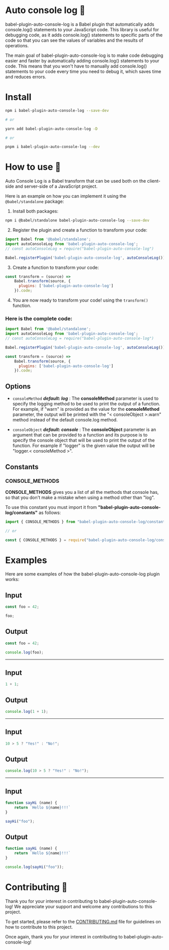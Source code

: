 # Auto console log 🚀

babel-plugin-auto-console-log is a Babel plugin that automatically adds console.log() statements to your JavaScript code. This library is useful for debugging code, as it adds console.log() statements to specific parts of the code so that you can see the values of variables and the results of operations.

The main goal of babel-plugin-auto-console-log is to make code debugging easier and faster by automatically adding console.log() statements to your code. This means that you won't have to manually add console.log() statements to your code every time you need to debug it, which saves time and reduces errors.

# Install

```bash
npm i babel-plugin-auto-console-log --save-dev

# or

yarn add babel-plugin-auto-console-log -D 

# or

pnpm i babel-plugin-auto-console-log --dev
```

# How to use 📝

Auto Console Log is a Babel transform that can be used both on the client-side and server-side of a JavaScript project.

Here is an example on how you can implement it using the `@babel/standalone` package:

1. Install both packages:
```bash
npm i @babel/standalone babel-plugin-auto-console-log --save-dev
```

2. Register the plugin and create a function to transform your code:
```javascript
import Babel from '@babel/standalone';
import autoConsoleLog from 'babel-plugin-auto-console-log';
// const autoConsoleLog = require("babel-plugin-auto-console-log")

Babel.registerPlugin('babel-plugin-auto-console-log', autoConsoleLog());
```

3. Create a function to transform your code:
```javascript
const transform = (source) =>
    Babel.transform(source, {
      plugins: ['babel-plugin-auto-console-log']
    }).code;
```

4. You are now ready to transform your code! using the `transform()` function.

### Here is the complete code:

```javascript
import Babel from '@babel/standalone';
import autoConsoleLog from 'babel-plugin-auto-console-log';
// const autoConsoleLog = require("babel-plugin-auto-console-log")

Babel.registerPlugin('babel-plugin-auto-console-log', autoConsoleLog());

const transform = (source) =>
    Babel.transform(source, {
      plugins: ['babel-plugin-auto-console-log']
    }).code;
```

## Options

* `consoleMethod` ***default: log*** : The **consoleMethod** parameter is used to specify the logging method to be used to print the output of a function. For example, if "warn" is provided as the value for the **consoleMethod** parameter, the output will be printed with the "< consoleObject >.warn" method instead of the default console.log method.

* `consoleObject` ***default: console*** : The **consoleObject** parameter is an argument that can be provided to a function and its purpose is to specify the console object that will be used to print the output of the function. For example if "logger" is the given value the output will be "logger.< consoleMethod >".

## Constants

### CONSOLE_METHODS 

**CONSOLE_METHODS** gives you a list of all the methods that console has, so that you don't make a mistake when using a method other than "log".

To use this constant you must import it from **"babel-plugin-auto-console-log/constants"** as follows: 

```javascript
import { CONSOLE_METHODS } from "babel-plugin-auto-console-log/constants"

// or 

const { CONSOLE_METHODS } = require("babel-plugin-auto-console-log/constants")
```

# Examples

Here are some examples of how the babel-plugin-auto-console-log plugin works:

## Input

```javascript
const foo = 42;

foo;
```

## Output

```javascript
const foo = 42;

console.log(foo);
```

***

## Input

```javascript
1 + 1;
```

## Output

```javascript
console.log(1 + 1);
```

***

## Input

```javascript
10 > 5 ? "Yes!" : "No!";
```

## Output

```javascript
console.log(10 > 5 ? "Yes!" : "No!");
```

***

## Input

```javascript
function sayHi (name) {
    return `Hello ${name}!!!`
}

sayHi("foo");
```

## Output

```javascript
function sayHi (name) {
    return `Hello ${name}!!!`
}

console.log(sayHi("foo"));
```

# Contributing 🤝

Thank you for your interest in contributing to babel-plugin-auto-console-log! We appreciate your support and welcome any contributions to this project.

To get started, please refer to the [CONTRIBUTING.md](./CONTRIBUTING.md) file for guidelines on how to contribute to this project.

Once again, thank you for your interest in contributing to babel-plugin-auto-console-log!
